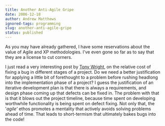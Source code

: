 ```yaml
---
title: Another Anti-Agile Gripe
date: 2006-12-18
author: Andrew Matthews
ignored-tags: programming
slug: another-anti-agile-gripe
status: published
---
```


As you may have already gathered, I have some reservations about the value of Agile and XP methodologies. I've even gone so far as to say that they are a license to cut corners.

I just read a very interesting post by [Tony Wright](http://anthonyswright.blogspot.com/2005/10/some-fix-time-data.html), on the relative cost of fixing a bug in different stages of a project. Do we need a better justification for applying a little bit of forethought to a problem before rushing headlong into the implementation phase of a project? I guess the justification of an iterative development plan is that there is always a requirements, and design phase coming up that defects can be fixed in. The problem with that is that it blows out the project timeline, because time spent on developing worthwhile functionality is being spent on defect fixing. Not only that, the '*agile'* ethos promotes a mentality that actively avoids solving problems ahead of time. That leads to short-termism that ultimately bakes bugs into the code!
